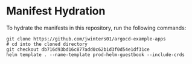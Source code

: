 # Manifest Hydration

To hydrate the manifests in this repository, run the following commands:

```shell
git clone https://github.com/jwinters01/argocd-example-apps
# cd into the cloned directory
git checkout db716d93bd16c877add0c62b1d3f0d54e1df31ce
helm template . --name-template prod-helm-guestbook --include-crds
```
